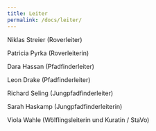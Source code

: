 ```yaml
---
title: Leiter
permalink: /docs/leiter/
---
```




Niklas Streier (Roverleiter)

Patricia Pyrka (Roverleiterin)

Dara Hassan (Pfadfinderleiter)

Leon Drake (Pfadfinderleiter)

Richard Seling (Jungpfadfinderleiter)

Sarah Haskamp (Jungpfadfinderleiterin)

Viola Wahle (Wölflingsleiterin und Kuratin / StaVo)
